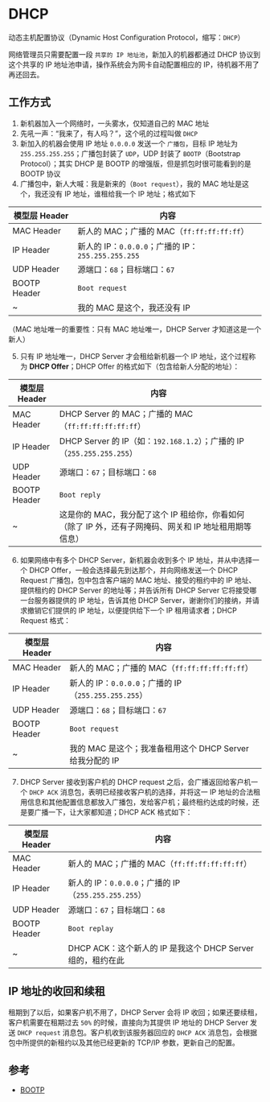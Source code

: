 # DHCP

动态主机配置协议（Dynamic Host Configuration Protocol，缩写：`DHCP`）

网络管理员只需要配置一段 `共享的 IP 地址池`，新加入的机器都通过 DHCP 协议到这个共享的 IP 地址池申请，操作系统会为网卡自动配置相应的 IP，待机器不用了再还回去。

## 工作方式

1. 新机器加入一个网络时，一头雾水，仅知道自己的 MAC 地址
2. 先吼一声：“我来了，有人吗？”，这个吼的过程叫做 `DHCP  `
3. 新加入的机器会使用 IP 地址 `0.0.0.0` 发送一个 `广播包`，目标 IP 地址为 `255.255.255.255`；广播包封装了 `UDP`，UDP 封装了 `BOOTP`（Bootstrap Protocol）；其实 DHCP 是 BOOTP 的增强版，但是抓包时很可能看到的是 BOOTP 协议
4. 广播包中，新人大喊：我是新来的（`Boot request`），我的 MAC 地址是这个，我还没有 IP 地址，谁租给我一个 IP 地址；格式如下

| 模型层 Header | 内容                                               |
| ------------- | -------------------------------------------------- |
| MAC Header    | 新人的 MAC；广播的 MAC（`ff:ff:ff:ff:ff`）         |
| IP Header     | 新人的 IP：`0.0.0.0`；广播的 IP：`255.255.255.255` |
| UDP Header    | 源端口：`68`；目标端口：`67`                       |
| BOOTP Header  | `Boot request`                                     |
| ~             | 我的 MAC 是这个，我还没有 IP                       |

（MAC 地址唯一的重要性：只有 MAC 地址唯一，DHCP Server 才知道这是一个新人）

5. 只有 IP 地址唯一，DHCP Server 才会租给新机器一个 IP 地址，这个过程称为 **DHCP Offer**；DHCP Offer 的格式如下（包含给新人分配的地址）：

| 模型层 Header | 内容                                                                                                   |
| ------------- | ------------------------------------------------------------------------------------------------------ |
| MAC Header    | DHCP Server 的 MAC；广播的 MAC（`ff:ff:ff:ff:ff:ff`）                                                  |
| IP Header     | DHCP Server 的 IP（如：`192.168.1.2`）；广播的 IP（`255.255.255.255`）                                 |
| UDP Header    | 源端口：`67`；目标端口：`68`                                                                           |
| BOOTP Header  | `Boot reply`                                                                                           |
| ~             | 这是你的 MAC，我分配了这个 IP 租给你，你看如何（除了 IP 外，还有子网掩码、网关和 IP 地址租用期等信息） |

6. 如果网络中有多个 DHCP Server，新机器会收到多个 IP 地址，并从中选择一个 DHCP Offer，一般会选择最先到达那个，并向网络发送一个 DHCP Request 广播包，包中包含客户端的 MAC 地址、接受的租约中的 IP 地址、提供租约的 DHCP Server 的地址等；并告诉所有 DHCP Server 它将接受哪一台服务器提供的 IP 地址，告诉其他 DHCP Server，谢谢你们的接纳，并请求撤销它们提供的 IP 地址，以便提供给下一个 IP 租用请求者；DHCP Request 格式：

| 模型层 Header | 内容                                                      |
| ------------- | --------------------------------------------------------- |
| MAC Header    | 新人的 MAC；广播的 MAC（`ff:ff:ff:ff:ff:ff`）             |
| IP Header     | 新人的 IP：`0.0.0.0`；广播的 IP（`255.255.255.255`）      |
| UDP Header    | 源端口：`68`；目标端口：`67`                              |
| BOOTP Header  | `Boot request`                                            |
| ~             | 我的 MAC 是这个；我准备租用这个 DHCP Server 给我分配的 IP |

7. DHCP Server 接收到客户机的 DHCP request 之后，会广播返回给客户机一个 `DHCP ACK` 消息包，表明已经接收客户机的选择，并将这一 IP 地址的合法租用信息和其他配置信息都放入广播包，发给客户机；最终租约达成的时候，还是要广播一下，让大家都知道；DHCP ACK 格式如下：

| 模型层 Header | 内容                                                        |
| ------------- | ----------------------------------------------------------- |
| MAC Header    | 新人的 MAC；广播的 MAC（`ff:ff:ff:ff:ff:ff`）               |
| IP Header     | 新人的 IP：`0.0.0.0`；广播的 IP（`255.255.255.255`）        |
| UDP Header    | 源端口：`67`；目标端口：`68`                                |
| BOOTP Header  | `Boot replay`                                               |
| ~             | DHCP ACK：这个新人的 IP 是我这个 DHCP Server 组的，租约在此 |

## IP 地址的收回和续租

租期到了以后，如果客户机不用了，DHCP Server 会将 IP 收回；如果还要续租，客户机需要在租期过去 `50%` 的时候，直接向为其提供 IP 地址的 DHCP Server 发送 `DHCP request` 消息包。客户机收到该服务器回应的 `DHCP ACK` 消息包，会根据包中所提供的新租约以及其他已经更新的 TCP/IP 参数，更新自己的配置。

## 参考

* [BOOTP](https://zh.wikipedia.org/wiki/BOOTP)
